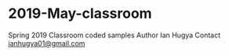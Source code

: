 # 2019-May-classroom
Spring 2019 Classroom coded samples
Author Ian Hugya
Contact ianhugya01@gmail.com
